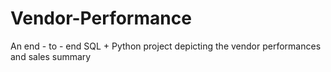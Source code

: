 # Vendor-Performance
An end - to - end SQL + Python project depicting the vendor performances and sales summary 
